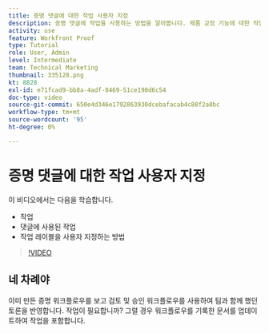 ```yaml
---
title: 증명 댓글에 대한 작업 사용자 지정
description: 증명 댓글에 작업을 사용하는 방법을 알아봅니다. 제품 교정 기능에 대한 작업 레이블을 설정하고 사용자 지정하는 방법을 알아봅니다.
activity: use
feature: Workfront Proof
type: Tutorial
role: User, Admin
level: Intermediate
team: Technical Marketing
thumbnail: 335128.png
kt: 8828
exl-id: e71fcad9-bb8a-4adf-8469-51ce190d6c54
doc-type: video
source-git-commit: 650e4d346e1792863930dcebafacab4c88f2a8bc
workflow-type: tm+mt
source-wordcount: '95'
ht-degree: 0%

---
```


# 증명 댓글에 대한 작업 사용자 지정

이 비디오에서는 다음을 학습합니다.

* 작업
* 댓글에 사용된 작업
* 작업 레이블을 사용자 지정하는 방법

>[!VIDEO](https://video.tv.adobe.com/v/335128/?quality=12&learn=on)

## 네 차례야

이미 만든 증명 워크플로우를 보고 검토 및 승인 워크플로우를 사용하여 팀과 함께 했던 토론을 반영합니다. 작업이 필요합니까? 그럴 경우 워크플로우를 기록한 문서를 업데이트하여 작업을 포함합니다.

